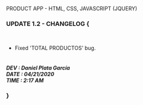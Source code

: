 PRODUCT APP - HTML, CSS, JAVASCRIPT (JQUERY)
<h3>
  UPDATE 1.2 - CHANGELOG { 
</h3>
  <br>
<ul>
  <li>Fixed 'TOTAL PRODUCTOS' bug.</li><br>
</ul> 
      <h5>
          DEV : Daniel Plata García<br>
          DATE : 04/21/2020<br>
          TIME : 2:17 AM<br>
      </h5>
  <h3>
      }
  </h3>
